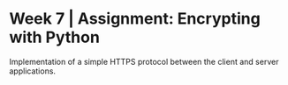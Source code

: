 # Week 7 | Assignment: Encrypting with Python

Implementation of a simple HTTPS protocol between the client and server applications.
